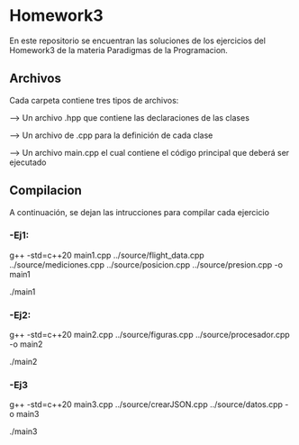 # Homework3

En este repositorio se encuentran las soluciones de los ejercicios del Homework3 de la materia Paradigmas de la Programacion.

## Archivos

Cada carpeta contiene tres tipos de archivos:

--> Un archivo .hpp que contiene las declaraciones de las clases

--> Un archivo de .cpp para la definición de cada clase

--> Un archivo main.cpp el cual contiene el código principal que deberá ser ejecutado


## Compilacion

A continuación, se dejan las intrucciones para compilar cada ejercicio

### -Ej1:

g++ -std=c++20 main1.cpp ../source/flight_data.cpp ../source/mediciones.cpp ../source/posicion.cpp ../source/presion.cpp -o main1

./main1

### -Ej2:

g++ -std=c++20 main2.cpp ../source/figuras.cpp ../source/procesador.cpp  -o main2

./main2

### -Ej3

g++ -std=c++20 main3.cpp ../source/crearJSON.cpp ../source/datos.cpp -o main3

./main3
